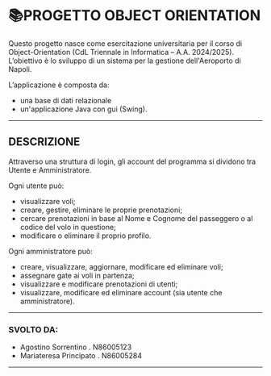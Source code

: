# 📚PROGETTO OBJECT ORIENTATION
Questo progetto nasce come esercitazione universitaria per il corso di Object-Orientation (CdL Triennale in Informatica – A.A. 2024/2025). L’obiettivo è lo sviluppo di un sistema per la gestione dell'Aeroporto di Napoli.

L’applicazione è composta da:
- una base di dati relazionale
- un'applicazione Java con gui (Swing).

---

## DESCRIZIONE
Attraverso una struttura di login, gli account del programma si dividono tra Utente e Amministratore.

Ogni utente può:
- visualizzare voli;
- creare, gestire, eliminare le proprie prenotazioni;
- cercare prenotazioni in base al Nome e Cognome del passeggero o al codice del volo in questione;
- modificare o eliminare il proprio profilo.

Ogni amministratore può:
- creare, visualizzare, aggiornare, modificare ed eliminare voli;
- assegnare gate ai voli in partenza;
- visualizzare e modificare prenotazioni di utenti;
- visualizzare, modificare ed eliminare account (sia utente che amministratore).

---

### SVOLTO DA:
- Agostino Sorrentino . N86005123
- Mariateresa Principato . N86005284

---
